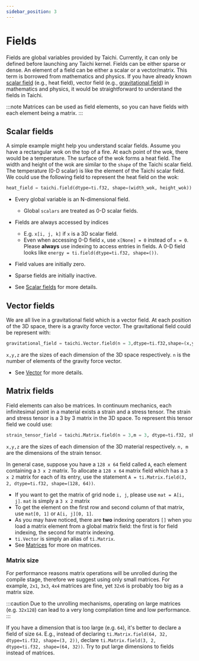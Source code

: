 ```yaml
---
sidebar_position: 3
---
```


# Fields

Fields are global variables provided by Taichi. Currently, it can only be defined before launching any Taichi kernel. Fields can be either
sparse or dense.  An element of a field can be either a scalar or a
vector/matrix. This term is borrowed from mathematics and physics. If you
have already known [scalar field](https://en.wikipedia.org/wiki/Scalar_field) (e.g., heat field), vector field (e.g., [gravitational field](https://en.wikipedia.org/wiki/Gravitational_field)) in mathematics and physics, it would be straightforward to understand the fields in Taichi. 

:::note
Matrices can be used as field elements, so you can have fields with each
element being a matrix.
:::

## Scalar fields

A simple example might help you understand scalar fields. Assume you have a rectangular wok on the top of a fire. At each point of the wok, there would be a temperature. The surface of the wok forms a heat field. The width and height of the wok are similar to the `shape` of the Taichi scalar field. The temperature (0-D scalar) is like the element of the Taichi scalar field. We could use the following field to represent the 
heat field on the wok:

``` python
heat_field = taichi.field(dtype=ti.f32, shape=(width_wok, height_wok))
```

- Every global variable is an N-dimensional field.

  - Global `scalars` are treated as 0-D scalar fields.

- Fields are always accessed by indices

  - E.g. `x[i, j, k]` if `x` is a 3D scalar field.
  - Even when accessing 0-D field `x`, use `x[None] = 0` instead of `x = 0`. Please **always** use indexing to access entries in fields. A 0-D field looks like `energy = ti.field(dtype=ti.f32, shape=())`.
- Field values are initially zero.

- Sparse fields are initially inactive.

- See [Scalar fields](../../api/scalar_field.md) for more details.

## Vector fields
We are all live in a gravitational field which is a vector field. At each position of the 3D space, there is a gravity force vector. The gravitational field could be represent with:
```python
gravitational_field = taichi.Vector.field(n = 3,dtype=ti.f32,shape=(x,y,z))
```
`x,y,z` are the sizes of each dimension of the 3D space respectively.  `n` is the number of elements of the gravity force vector.

- See [Vector](../../api/vector.md) for more details.

## Matrix fields

Field elements can also be matrices. In continuum mechanics, each 
infinitesimal point in a material exists a strain and a stress tensor. The strain and stress tensor is a 3 by 3 matrix in the 3D space. To represent this tensor field we could use:
```python
strain_tensor_field = taichi.Matrix.field(n = 3,m = 3, dtype=ti.f32, shape=(x,y,z))
```

`x,y,z` are the sizes of each dimension of the 3D material respectively. `n, m` are the dimensions of the strain tensor.

In general case, suppose you have a `128 x 64` field called `A`, each element containing
a `3 x 2` matrix. To allocate a `128 x 64` matrix field which has a
`3 x 2` matrix for each of its entry, use the statement
`A = ti.Matrix.field(3, 2, dtype=ti.f32, shape=(128, 64))`.

- If you want to get the matrix of grid node `i, j`, please use
  `mat = A[i, j]`. `mat` is simply a `3 x 2` matrix
- To get the element on the first row and second column of that
  matrix, use `mat[0, 1]` or `A[i, j][0, 1]`.
- As you may have noticed, there are **two** indexing operators `[]`
  when you load a matrix element from a global matrix field: the
  first is for field indexing, the second for matrix indexing.
- `ti.Vector` is simply an alias of `ti.Matrix`.
- See [Matrices](../../api/matrix.md) for more on matrices.

### Matrix size

For performance reasons matrix operations will be unrolled during the compile stage, therefore we
suggest using only small matrices. For example, `2x1`, `3x3`, `4x4`
matrices are fine, yet `32x6` is probably too big as a matrix size.

:::caution
Due to the unrolling mechanisms, operating on large matrices (e.g.
`32x128`) can lead to a very long compilation time and low performance.
:::

If you have a dimension that is too large (e.g. `64`), it's better to
declare a field of size `64`. E.g., instead of declaring
`ti.Matrix.field(64, 32, dtype=ti.f32, shape=(3, 2))`, declare
`ti.Matrix.field(3, 2, dtype=ti.f32, shape=(64, 32))`. Try to put large
dimensions to fields instead of matrices.

